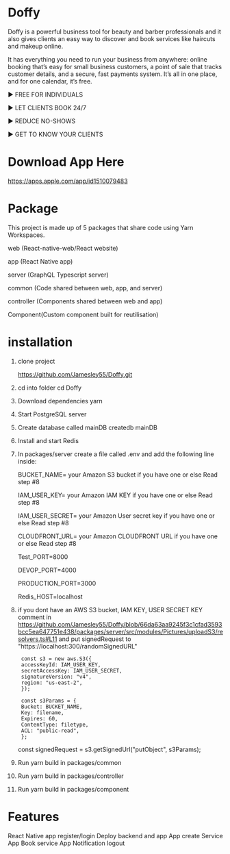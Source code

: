 # Doffy
Doffy is a powerful business tool for beauty and barber professionals and it also gives clients an easy way to discover and book services like haircuts and makeup online. 

It has everything you need to run your business from anywhere: online booking that’s easy for small business customers, a point of sale that tracks customer details, and a secure, fast payments system. It’s all in one place, and for one calendar, it’s free. 

► FREE FOR INDIVIDUALS

► LET CLIENTS BOOK 24/7

► REDUCE NO-SHOWS

► GET TO KNOW YOUR CLIENTS

# Download App Here 

 https://apps.apple.com/app/id1510079483

# Package 

This project is made up of 5 packages that share code using Yarn Workspaces.

web (React-native-web/React website)

app (React Native app)

server (GraphQL Typescript server)

common (Code shared between web, app, and server)

controller (Components shared between web and app)

Component(Custom component built for reutilisation)

# installation

1. clone project 

    https://github.com/Jamesley55/Doffy.git
    
2. cd into folder
    cd Doffy 
    
3. Download dependencies
    yarn 
    
4. Start PostgreSQL server
    
5. Create database called mainDB
   createdb mainDB
   
6. Install and start Redis

7. In packages/server create a file called .env and add the following line inside:

    BUCKET_NAME= your Amazon S3 bucket if you have one or else Read step #8
    
    IAM_USER_KEY= your Amazon IAM KEY  if you have one or else Read step #8
    
    IAM_USER_SECRET= your Amazon User secret key if you have one or else Read step #8
    
    CLOUDFRONT_URL= your Amazon CLOUDFRONT URL if you have one or else Read step #8
    
    Test_PORT=8000
    
    DEVOP_PORT=4000
    
    PRODUCTION_PORT=3000
    
    Redis_HOST=localhost
    

8. if you dont have an AWS S3 bucket, IAM KEY, USER SECRET KEY comment in https://github.com/Jamesley55/Doffy/blob/66da63aa9245f3c1cfad3593bcc5ea647751e438/packages/server/src/modules/Pictures/uploadS3/resolvers.ts#L11
and put signedRequest to "https://localhost:300/randomSignedURL"

		const s3 = new aws.S3({
		accessKeyId: IAM_USER_KEY,
		secretAccessKey: IAM_USER_SECRET,
		signatureVersion: "v4",
		region: "us-east-2",
		});

		const s3Params = {
		Bucket: BUCKET_NAME,
		Key: filename,
		Expires: 60,
		ContentType: filetype,
		ACL: "public-read",
		};
      const signedRequest = s3.getSignedUrl("putObject", s3Params);

9. Run yarn build in packages/common

10. Run yarn build in packages/controller

11. Run yarn build in packages/component

 

# Features 

React Native app register/login
Deploy backend and app
App create Service
App Book service 
App Notification 
logout
